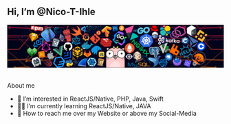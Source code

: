 ##  Hi, I’m @Nico-T-Ihle
![](https://github.com/Nico-T-Ihle/HeaderImage/blob/main/header_1.png)
##
About me 
- 📖 I’m interested in ReactJS/Native, PHP, Java, Swift 
- 👨‍💻 I’m currently learning ReactJS/Native, JAVA
- 📨 How to reach me over my Website or above my Social-Media
##
